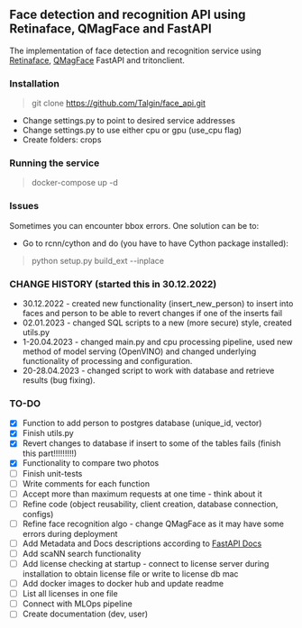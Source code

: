 ## Face detection and recognition API using Retinaface, QMagFace and FastAPI
The implementation of face detection and recognition service using [Retinaface](https://docs.openvino.ai/latest/omz_models_model_retinaface_resnet50_pytorch.html), [QMagFace](https://arxiv.org/abs/2111.13475) FastAPI and tritonclient.

### Installation
> git clone https://github.com/Talgin/face_api.git
- Change settings.py to point to desired service addresses
- Change settings.py to use either cpu or gpu (use_cpu flag)
- Create folders: crops

### Running the service
> docker-compose up -d

### Issues
Sometimes you can encounter bbox errors. One solution can be to:
  - Go to rcnn/cython and do (you have to have Cython package installed):
  > python setup.py build_ext --inplace

### CHANGE HISTORY (started this in 30.12.2022)
- 30.12.2022 - created new functionality (insert_new_person) to insert into faces and person to be able to revert changes if one of the inserts fail
- 02.01.2023 - changed SQL scripts to a new (more secure) style, created utils.py
- 1-20.04.2023 - changed main.py and cpu processing pipeline, used new method of model serving (OpenVINO) and changed underlying functionality of processing and configuration.
- 20-28.04.2023 - changed script to work with database and retrieve results (bug fixing).

### TO-DO
- [x] Function to add person to postgres database (unique_id, vector)
- [x] Finish utils.py
- [x] Revert changes to database if insert to some of the tables fails (finish this part!!!!!!!!!)
- [x] Functionality to compare two photos
- [ ] Finish unit-tests
- [ ] Write comments for each function
- [ ] Accept more than maximum requests at one time - think about it
- [ ] Refine code (object reusability, client creation, database connection, configs)
- [ ] Refine face recognition algo - change QMagFace as it may have some errors during deployment
- [ ] Add Metadata and Docs descriptions according to [FastAPI Docs](https://fastapi.tiangolo.com/tutorial/metadata/)
- [ ] Add scaNN search functionality
- [ ] Add license checking at startup - connect to license server during installation to obtain license file or write to license db mac
- [ ] Add docker images to docker hub and update readme
- [ ] List all licenses in one file
- [ ] Connect with MLOps pipeline
- [ ] Create documentation (dev, user)